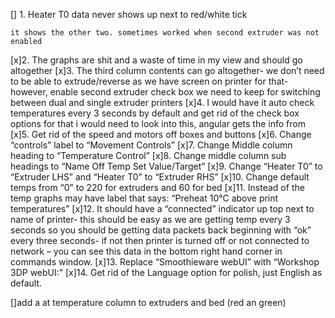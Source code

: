 
[] 1. Heater T0 data never shows up next to red/white tick

	it shows the other two. sometimes worked when second extruder was not enabled
[x]2. The graphs are shit and a waste of time in my view and should go altogether
[x]3. The third column contents can go altogether- we don’t need to be able to extrude/reverse as we have screen on printer for that- however, enable second extruder check box we need to keep for switching between dual and single extruder printers
[x]4. I would have it auto check temperatures every 3 seconds by default and get rid of the check box options for that
	i would need to look into this, angular gets the info from 
[x]5. Get rid of the speed and motors off boxes and buttons
[x]6. Change “controls” label to “Movement Controls”
[x]7. Change Middle column heading to “Temperature Control”
[x]8. Change middle column sub headings to “Name Off Temp Set Value/Target”
[x]9. Change “Heater T0” to “Extruder LHS” and “Heater T0” to “Extruder RHS”
[x]10. Change default temps from “0” to 220 for extruders and 60 for bed
[x]11. Instead of the temp graphs may have label that says: “Preheat 10°C above print temperatures”
[x]12. It should have a “connected” indicator up top next to name of printer- this should be easy as we are getting temp every 3 seconds so you should be getting data packets back beginning with “ok” every three seconds- if not then printer is turned off or not connected to network – you can see this data in the bottom right hand corner in commands window.
[x]13. Replace “Smoothieware webUI” with “Workshop 3DP webUI:”
[x]14. Get rid of the Language option for polish, just English as default.

[]add a at temperature column to extruders and bed (red an green)

